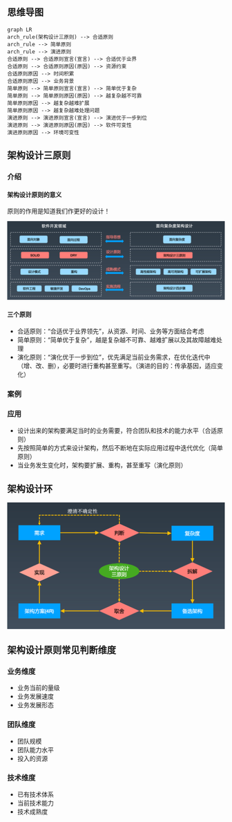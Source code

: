 ## 思维导图

```mermaid
graph LR
arch_rule(架构设计三原则) --> 合适原则
arch_rule --> 简单原则
arch_rule --> 演进原则
合适原则 --> 合适原则宣言(宣言) --> 合适优于业界
合适原则 --> 合适原则原因(原因) --> 资源约束
合适原则原因 --> 时间积累
合适原则原因 --> 业务背景
简单原则 --> 简单原则宣言(宣言) --> 简单优于复杂
简单原则 --> 简单原则原因(原因) --> 越复杂越不可靠
简单原则原因 --> 越复杂越难扩展
简单原则原因 --> 越复杂越难处理问题
演进原则 --> 演进原则宣言(宣言) --> 演进优于一步到位
演进原则 --> 演进原则原因(原因) --> 软件可变性
演进原则原因 --> 环境可变性
```

## 架构设计三原则

### 介绍

#### 架构设计原则的意义

原则的作用是知道我们作更好的设计！

![](4_如何做好架构设计.assets/image-20220821154217800.png)

#### 三个原则

- 合适原则：“合适优于业界领先”，从资源、时间、业务等方面结合考虑
- 简单原则：“简单优于复杂”，越是复杂越不可靠、越难扩展以及其故障越难处理
- 演化原则：“演化优于一步到位”，优先满足当前业务需求，在优化迭代中（增、改、删），必要时进行重构甚至重写。（演进的目的：传承基因，适应变化）

### 案例

### 应用

- 设计出来的架构要满足当时的业务需要，符合团队和技术的能力水平（合适原则）
- 先按照简单的方式来设计架构，然后不断地在实际应用过程中迭代优化（简单原则）
- 当业务发生变化时，架构要扩展、重构，甚至重写（演化原则）

## 架构设计环

![](4_如何做好架构设计.assets/image-20220821160730595.png)

## 架构设计原则常见判断维度

### 业务维度

- 业务当前的量级
- 业务发展速度
- 业务发展形态

### 团队维度

- 团队规模
- 团队能力水平
- 投入的资源

### 技术维度

- 已有技术体系
- 当前技术能力
- 技术成熟度

